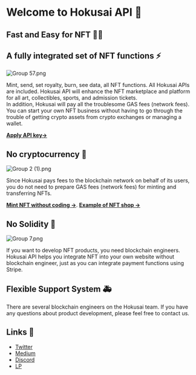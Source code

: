 # Welcome to Hokusai API 👋

## Fast and Easy for NFT 🌊🗻

## A fully integrated set of NFT functions ⚡️
![Group 57.png](https://stoplight.io/api/v1/projects/cHJqOjg0NjEy/images/7bCnxmp6awk)


Mint, send, set royalty, burn, see data, all NFT functions. All Hokusai APIs are included. Hokusai API will enhance the NFT marketplace and platform for all art, collectibles, sports, and admission tickets.  
In addition, Hokusai will pay all the troublesome GAS fees (network fees). You can start your own NFT business without having to go through the trouble of getting crypto assets from crypto exchanges or managing a wallet.

[**Apply API key→**
](https://0xhokusai.notion.site/Hokusai-API-Application-form-a6d8118d416b41d88632396e3156cddb)

## No cryptocurrency 🥳
![Group 2 (1).png](https://stoplight.io/api/v1/projects/cHJqOjg0NjEy/images/lTqY2CtzOP8)

Since Hokusai pays fees to the blockchain network on behalf of its users, you do not need to prepare GAS fees (network fees) for minting and transferring NFTs.


**[Mint NFT without coding →](https://client.hokusai.app/)**. 
**[Example of NFT shop →](https://hokusai-nft-starter-kit.web.app/)**

## No Solidity 🥷
![Group 7.png](https://stoplight.io/api/v1/projects/cHJqOjg0NjEy/images/OLzKLfDx3RM)

If you want to develop NFT products, you need blockchain engineers. Hokusai API helps you integrate NFT into your own website without blockchain engineer, just as you can integrate payment functions using Stripe.

## Flexible Support System 🚑
There are several blockchain engineers on the Hokusai team. If you have any questions about product development, please feel free to contact us. 

## Links 🔗
- [Twitter](https://twitter.com/0xHokusai)  
- [Medium](https://0xhokusai.medium.com/)   
- [Discord](https://discord.gg/8HGXXpFRdv)  
- [LP](https://hokusai.app/) 
 
